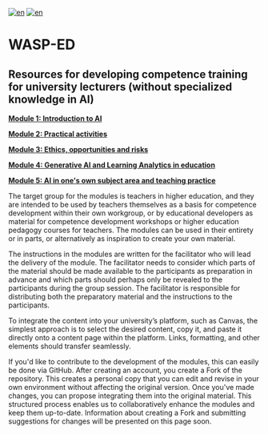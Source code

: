 [![en](https://img.shields.io/badge/lang-sv-yellow.svg)](https://github.com/wasp-ed/moduler/blob/main/README.md)
[![en](https://img.shields.io/badge/lang-en-red.svg)](https://github.com/wasp-ed/moduler/blob/main/README.en.md)
# WASP-ED
## Resources for developing competence training for university lecturers (without specialized knowledge in AI)

**[Module 1: Introduction to AI](https://github.com/wasp-ed/moduler/blob/main/modul1.en.md)**

**[Module 2: Practical activities](https://github.com/wasp-ed/moduler/blob/main/modul2.en.md)**

**[Module 3: Ethics, opportunities and risks](https://github.com/wasp-ed/moduler/blob/main/modul3.en.md)**

**[Module 4: Generative AI and Learning Analytics in education](https://github.com/wasp-ed/moduler/blob/main/modul4.en.md)**

**[Module 5: AI in one's own subject area and teaching practice](https://github.com/wasp-ed/moduler/blob/main/modul5.en.md)**

The target group for the modules is teachers in higher education, and they are intended to be used by teachers themselves as a basis for competence development within their own workgroup, or by educational developers as material for competence development workshops or higher education pedagogy courses for teachers. The modules can be used in their entirety or in parts, or alternatively as inspiration to create your own material.

The instructions in the modules are written for the facilitator who will lead the delivery of the module. The facilitator needs to consider which parts of the material should be made available to the participants as preparation in advance and which parts should perhaps only be revealed to the participants during the group session. The facilitator is responsible for distributing both the preparatory material and the instructions to the participants.

To integrate the content into your university’s platform, such as Canvas, the simplest approach is to select the desired content, copy it, and paste it directly onto a content page within the platform. Links, formatting, and other elements should transfer seamlessly.

If you'd like to contribute to the development of the modules, this can easily be done via GitHub. After creating an account, you create a Fork of the repository. This creates a personal copy that you can edit and revise in your own environment without affecting the original version. Once you've made changes, you can propose integrating them into the original material. This structured process enables us to collaboratively enhance the modules and keep them up-to-date. Information about creating a Fork and submitting suggestions for changes will be presented on this page soon. 
